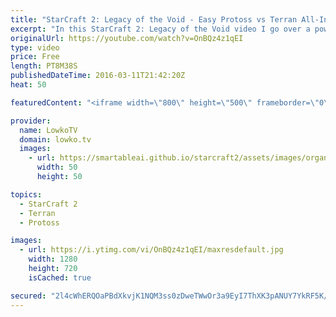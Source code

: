 ```yaml
---
title: "StarCraft 2: Legacy of the Void - Easy Protoss vs Terran All-In Build Order! (Protoss Guide)"
excerpt: "In this StarCraft 2: Legacy of the Void video I go over a powerful all-in that is easy to execute for Protoss players. This Protoss versus Terran all-in strategy focuses on getting a mass of Adepts, which usually can be used to overwhelm your opponent. By pushing out right when multiple upgrades finish"
originalUrl: https://youtube.com/watch?v=OnBQz4z1qEI
type: video
price: Free
length: PT8M38S
publishedDateTime: 2016-03-11T21:42:20Z
heat: 50

featuredContent: "<iframe width=\"800\" height=\"500\" frameborder=\"0\" src=\"https://www.youtube.com/embed/OnBQz4z1qEI\" allow=\"accelerometer; autoplay; encrypted-media; gyroscope; picture-in-picture\" allowfullscreen></iframe>"

provider:
  name: LowkoTV
  domain: lowko.tv
  images:
    - url: https://smartableai.github.io/starcraft2/assets/images/organizations/lowko.tv-50x50.jpg
      width: 50
      height: 50

topics:
  - StarCraft 2
  - Terran
  - Protoss

images:
  - url: https://i.ytimg.com/vi/OnBQz4z1qEI/maxresdefault.jpg
    width: 1280
    height: 720
    isCached: true

secured: "2l4cWhERQOaPBdXkvjK1NQM3ss0zDweTWwOr3a9EyI7ThXK3pANUY7YkRF5K/5ZAALjUgmGkz3+LRwW34/ATJBYPGA7feQLkDAcgycmFKYpdIyjDWkU1uYanWQDxLs7qt73/7R+06C4Tm8hEapZszhSsKpfQqbiVXIizhMwStw0gR4d3i4gPfhd2GkGNCtJzrgR2xImPlpZRhAXxIWWNfzSTDtcguY+mnf2eppabciWpLoLzYt/LKcNHm71OZVieCgd5jjQ2bmW+FoymkLQCislU6NX1OW9v5hqR3llOgriBt2BhmjfrjzOFBu3i6O2ja6NwXjuwZ3WWEF1RdSvMqF6tFoQTTj1pzKYEWF9rVcofm+owAMoIESAxyYfV8MiZiirL/gbwPnpOWCPdCjokRrVZSJUVIHkeaQSRazJh+9w=;KLtoUDMCu3/UjJflMZDN/Q=="
---
```


